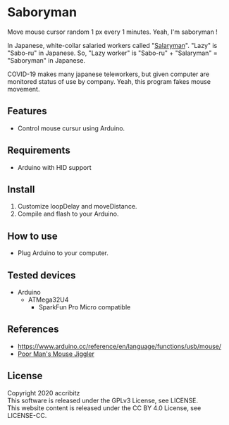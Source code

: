 # Saboryman

Move mouse cursor random 1 px every 1 minutes. Yeah, I'm saboryman !  
  
In Japanese, white-collar salaried workers called "[Salaryman](https://en.wikipedia.org/wiki/Salaryman)".
"Lazy" is "Sabo-ru" in Japanese. So, "Lazy worker" is "Sabo-ru" + "Salaryman" = "Saboryman" in Japanese.  
  
COVID-19 makes many japanese teleworkers, but given computer are monitored status of use by company.
Yeah, this program fakes mouse movement.

## Features

- Control mouse cursur using Arduino.

## Requirements

- Arduino with HID support

## Install

1. Customize loopDelay and moveDistance.
1. Compile and flash to your Arduino.

## How to use

* Plug Arduino to your computer.

## Tested devices

- Arduino
    - ATMega32U4
        - SparkFun Pro Micro compatible

## References

- https://www.arduino.cc/reference/en/language/functions/usb/mouse/
- [Poor Man's Mouse Jiggler](https://youtu.be/QiMtad1T85I)

## License

Copyright 2020 accribitz  
This software is released under the GPLv3 License, see LICENSE.  
This website content is released under the CC BY 4.0 License, see LICENSE-CC.
